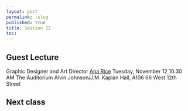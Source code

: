 ```yaml
---
layout: post
permalink: :slug
published: true
title: Session 12
toc:
---
```


## Guest Lecture

Graphic Designer and Art Director
[Ana Rice](https://theanarice.com/)
Tuesday, November 12
10:30 AM
The Auditorium Alvin Johnson/J.M. Kaplan Hall, A106
66 West 12th Street

## Next class

<!-- read what is code -->
